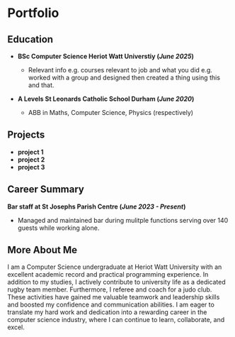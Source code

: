 # Portfolio

## Education 
- **BSc Computer Science Heriot Watt Universtiy (_June 2025_)**
  - Relevant info e.g. courses relevant to job and what you did e.g. worked with a group and designed then created a thing using this and that.

- **A Levels St Leonards Catholic School Durham (_June 2020_)**
  - ABB in Maths, Computer Science, Physics (respectively)

## Projects 
- **project 1**
- **project 2**
- **project 3**

## Career Summary
**Bar staff at St Josephs Parish Centre (_June 2023 - Present_)** 
- Managed and maintained bar during mulitple functions serving over 140 guests while working alone. 

## More About Me
I am a Computer Science undergraduate at Heriot Watt University with an excellent academic record and practical programming experience. In addition to my studies, I actively contribute to university life as a dedicated rugby team member. Furthermore, I referee and coach for a judo club. These activities have gained me valuable teamwork and leadership skills and boosted my confidence and communication abilities. I am eager to translate my hard work and dedication into a rewarding career in the computer science industry, where I can continue to learn, collaborate, and excel.
